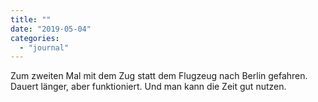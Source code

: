 ```yaml
---
title: ""
date: "2019-05-04"
categories: 
  - "journal"
---
```


Zum zweiten Mal mit dem Zug statt dem Flugzeug nach Berlin gefahren. Dauert länger, aber funktioniert. Und man kann die Zeit gut nutzen.
